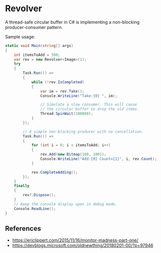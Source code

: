 # Revolver

A thread-safe circular buffer in C# is implementing a non-blocking producer-consumer pattern.

Sample usage:

```cs
static void Main(string[] args)
{
    int itemsToAdd = 500;
    var rev = new Revolver<Image>(1);
    try
    {
        Task.Run(() =>
        {
            while (!rev.IsCompleted)
            {
                var im = rev.Take();
                Console.WriteLine("Take:{0} ", im);

                // Simulate a slow consumer. This will cause
                // the circular buffer to drop the old items.
                Thread.SpinWait(100000);
            }
        });

        // A simple non-blocking producer with no cancellation.
        Task.Run(() =>
        {
            for (int i = 0; i < itemsToAdd; i++)
            {
                rev.Add(new Bitmap(100, 100));
                Console.WriteLine("Add:{0} Count={1}", i, rev.Count);
            }

            rev.CompleteAdding();
        });
    }
    finally
    {
        rev?.Dispose();
    }
    // Keep the console display open in debug mode.
    Console.ReadLine();
}
```

## References
* https://ericlippert.com/2015/11/16/monitor-madness-part-one/
* https://devblogs.microsoft.com/oldnewthing/20180201-00/?p=97946
